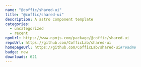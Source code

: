 ```yaml
---
name: "@coffic/shared-ui"
title: "@coffic/shared-ui"
description: A astro component template
categories:
  - uncategorized
  - recent
npmUrl: https://www.npmjs.com/package/@coffic/shared-ui
repoUrl: https://github.com/CofficLab/shared-ui
homepageUrl: https://github.com/CofficLab/shared-ui#readme
badge: new
downloads: 621
---
```

